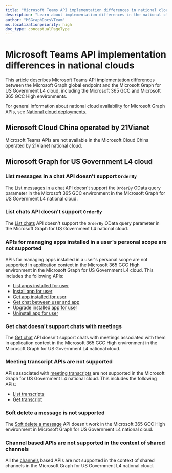 ```yaml
---
title: "Microsoft Teams API implementation differences in national clouds"
description: "Learn about implementation differences in the national clouds for the Teamwork and communications APIs."
author: "MSGraphDocsVTeam"
ms.localizationpriority: high
doc_type: conceptualPageType
---
```


# Microsoft Teams API implementation differences in national clouds

This article describes Microsoft Teams API implementation differences between the Microsoft Graph global endpoint and the Microsoft Graph for US Government L4 cloud, including the Microsoft 365 GCC and Microsoft 365 GCC High environments.

For general information about national cloud availability for Microsoft Graph APIs, see [National cloud deployments](/graph/deployments).

## Microsoft Cloud China operated by 21Vianet

Microsoft Teams APIs are not available in the Microsoft Cloud China operated by 21Vianet national cloud.

## Microsoft Graph for US Government L4 cloud

### List messages in a chat API doesn't support `OrderBy`

The [List messages in a chat](/graph/api/chat-list-messages) API doesn't support the `OrderBy` OData query parameter in the Microsoft 365 GCC environment in the Microsoft Graph for US Government L4 national cloud.

### List chats API doesn't support `OrderBy`

The [List chats](/graph/api/chat-list) API doesn't support the `OrderBy` OData query parameter in the Microsoft Graph for US Government L4 national cloud.

### APIs for managing apps installed in a user's personal scope are not supported

APIs for managing apps installed in a user's personal scope are not supported in application context in the Microsoft 365 GCC High environment in the Microsoft Graph for US Government L4 cloud. This includes the following APIs:

- [List apps installed for user](/graph/api/userteamwork-list-installedapps) 
- [Install app for user](/graph/api/userteamwork-post-installedapps) 
- [Get app installed for user](/graph/api/userteamwork-get-installedapps) 
- [Get chat between user and app](/graph/api/userscopeteamsappinstallation-get-chat) 
- [Upgrade installed app for user](/graph/api/userteamwork-teamsappinstallation-upgrade) 
- [Uninstall app for user](/graph/api/userteamwork-delete-installedapps) 

### Get chat doesn't support chats with meetings

The [Get chat](/graph/api/chat-get) API doesn't support chats with meetings associated with them in application context in the Microsoft 365 GCC High environment in the Microsoft Graph for US Government L4 national cloud.

### Meeting transcript APIs are not supported

APIs associated with [meeting transcripts](/graph/api/resources/calltranscript) are not supported in the Microsoft Graph for US Government L4 national cloud. This includes the following APIs:

- [List transcripts](/graph/api/onlinemeeting-list-transcripts) 
- [Get transcript](/graph/api/calltranscript-get) 

### Soft delete a message is not supported

The [Soft delete a message](/graph/api/chatmessage-softdelete) API doesn't work in the Microsoft 365 GCC High environment in Microsoft Graph for US Government L4 national cloud.

### Channel based APIs are not supported in the context of shared channels

All the [channels](/graph/api/resources/channel) based APIs are not supported in the context of shared channels in the Microsoft Graph for US Government L4 national cloud.
